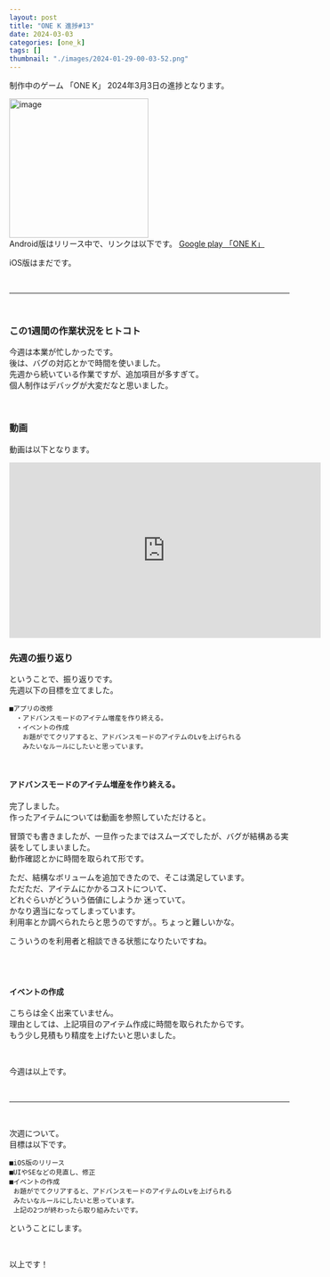 ```yaml
---
layout: post
title: "ONE K 進捗#13"
date: 2024-03-03
categories: [one_k]
tags: []
thumbnail: "./images/2024-01-29-00-03-52.png"
---
```


制作中のゲーム
「ONE K」
2024年3月3日の進捗となります。  
  
<img src="{{ './images/2024-01-29-00-03-52.png' }}" alt="image" width="250" class="center-image"/>
  
<br>
Android版はリリース中で、リンクは以下です。

<a class="post-link" href="https://play.google.com/store/apps/details?id=com.Combo.puzzle">
Google play 「ONE K」
</a>

<br>

iOS版はまだです。  
  
<br>

<hr>

<br>

### この1週間の作業状況をヒトコト
今週は本業が忙しかったです。  
後は、バグの対応とかで時間を使いました。  
先週から続いている作業ですが、追加項目が多すぎて。  
個人制作はデバッグが大変だなと思いました。  
  
<br>

### 動画
動画は以下となります。  

<iframe width="560" height="315" src="https://www.youtube.com/embed/3fGQCQtXcmU" frameborder="0" allowfullscreen></iframe>  

<br>

### 先週の振り返り
ということで、振り返りです。  
先週以下の目標を立てました。  　
```
■アプリの改修
　・アドバンスモードのアイテム増産を作り終える。
　・イベントの作成
　　お題がでてクリアすると、アドバンスモードのアイテムのLvを上げられる
　　みたいなルールにしたいと思っています。
```
<br>
  
#### アドバンスモードのアイテム増産を作り終える。
完了しました。  
作ったアイテムについては動画を参照していただけると。  
  
冒頭でも書きましたが、一旦作ったまではスムーズでしたが、バグが結構ある実装をしてしまいました。  
動作確認とかに時間を取られて形です。  
  
ただ、結構なボリュームを追加できたので、そこは満足しています。  
ただただ、アイテムにかかるコストについて、  
どれぐらいがどういう価値にしようか
迷っていて。  
かなり適当になってしまっています。  
利用率とか調べられたらと思うのですが。。ちょっと難しいかな。  
  
こういうのを利用者と相談できる状態になりたいですね。  
  　

<br>

#### イベントの作成
こちらは全く出来ていません。  
理由としては、上記項目のアイテム作成に時間を取られたからです。  
もう少し見積もり精度を上げたいと思いました。  
  

<br>
  
今週は以上です。  
  
<br>

<hr>

<br>

次週について。  
目標は以下です。  
```
■iOS版のリリース
■UIやSEなどの見直し、修正
■イベントの作成  
 お題がでてクリアすると、アドバンスモードのアイテムのLvを上げられる
 みたいなルールにしたいと思っています。
 上記の2つが終わったら取り組みたいです。
```
ということにします。  
  
<br>

以上です！  
  
